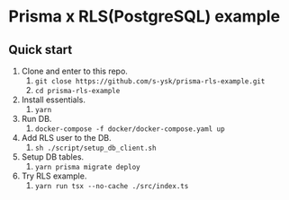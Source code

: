 # Prisma x RLS(PostgreSQL) example

## Quick start

1. Clone and enter to this repo.
   1. `git close https://github.com/s-ysk/prisma-rls-example.git`
   1. `cd prisma-rls-example`
2. Install essentials.
   1. `yarn`
3. Run DB.
   1. `docker-compose -f docker/docker-compose.yaml up`
4. Add RLS user to the DB.
   1. `sh ./script/setup_db_client.sh`
5. Setup DB tables.
   1. `yarn prisma migrate deploy`
6. Try RLS example.
   1. `yarn run tsx --no-cache ./src/index.ts`
